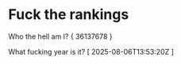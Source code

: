 # Fuck the rankings

Who the hell am I?
{ 36137678 }

What fucking year is it?
[ 2025-08-06T13:53:20Z ]
